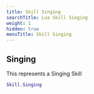 ```yaml
---
title: Skill Singing
searchTitle: Lua Skill Singing
weight: 1
hidden: true
menuTitle: Skill Singing
---
```

## Singing

This represents a Singing Skill
```lua
Skill.Singing
```